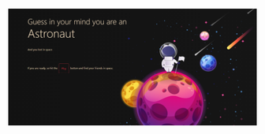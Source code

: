 ![Snap Shot](https://github.com/shahabmohammadi/AstronautGameUI/blob/master/snapshots/screencapture-localhost-63342-AstronautUI-home-html-2021-02-08-01_04_07.png?raw=true)